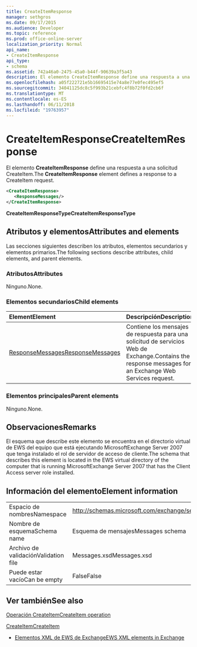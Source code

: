 ```yaml
---
title: CreateItemResponse
manager: sethgros
ms.date: 09/17/2015
ms.audience: Developer
ms.topic: reference
ms.prod: office-online-server
localization_priority: Normal
api_name:
- CreateItemResponse
api_type:
- schema
ms.assetid: 742a46a0-2475-45a0-b44f-90639a3f5a43
description: El elemento CreateItemResponse define una respuesta a una solicitud CreateItem.
ms.openlocfilehash: a05f222721e5b16695415e74a8e77e0fec495ef5
ms.sourcegitcommit: 34041125dc8c5f993b21cebfc4f8b72f0fd2cb6f
ms.translationtype: MT
ms.contentlocale: es-ES
ms.lasthandoff: 06/11/2018
ms.locfileid: "19763957"
---
```

# <a name="createitemresponse"></a><span data-ttu-id="a9a44-103">CreateItemResponse</span><span class="sxs-lookup"><span data-stu-id="a9a44-103">CreateItemResponse</span></span>

<span data-ttu-id="a9a44-104">El elemento **CreateItemResponse** define una respuesta a una solicitud CreateItem.</span><span class="sxs-lookup"><span data-stu-id="a9a44-104">The **CreateItemResponse** element defines a response to a CreateItem request.</span></span> 
  
```xml
<CreateItemResponse>
   <ResponseMessages/>
</CreateItemResponse>
```

 <span data-ttu-id="a9a44-105">**CreateItemResponseType**</span><span class="sxs-lookup"><span data-stu-id="a9a44-105">**CreateItemResponseType**</span></span>
## <a name="attributes-and-elements"></a><span data-ttu-id="a9a44-106">Atributos y elementos</span><span class="sxs-lookup"><span data-stu-id="a9a44-106">Attributes and elements</span></span>

<span data-ttu-id="a9a44-107">Las secciones siguientes describen los atributos, elementos secundarios y elementos primarios.</span><span class="sxs-lookup"><span data-stu-id="a9a44-107">The following sections describe attributes, child elements, and parent elements.</span></span>
  
### <a name="attributes"></a><span data-ttu-id="a9a44-108">Atributos</span><span class="sxs-lookup"><span data-stu-id="a9a44-108">Attributes</span></span>

<span data-ttu-id="a9a44-109">Ninguno.</span><span class="sxs-lookup"><span data-stu-id="a9a44-109">None.</span></span>
  
### <a name="child-elements"></a><span data-ttu-id="a9a44-110">Elementos secundarios</span><span class="sxs-lookup"><span data-stu-id="a9a44-110">Child elements</span></span>

|<span data-ttu-id="a9a44-111">**Element**</span><span class="sxs-lookup"><span data-stu-id="a9a44-111">**Element**</span></span>|<span data-ttu-id="a9a44-112">**Descripción**</span><span class="sxs-lookup"><span data-stu-id="a9a44-112">**Description**</span></span>|
|:-----|:-----|
|[<span data-ttu-id="a9a44-113">ResponseMessages</span><span class="sxs-lookup"><span data-stu-id="a9a44-113">ResponseMessages</span></span>](responsemessages.md) <br/> |<span data-ttu-id="a9a44-114">Contiene los mensajes de respuesta para una solicitud de servicios Web de Exchange.</span><span class="sxs-lookup"><span data-stu-id="a9a44-114">Contains the response messages for an Exchange Web Services request.</span></span>  <br/> |
   
### <a name="parent-elements"></a><span data-ttu-id="a9a44-115">Elementos principales</span><span class="sxs-lookup"><span data-stu-id="a9a44-115">Parent elements</span></span>

<span data-ttu-id="a9a44-116">Ninguno.</span><span class="sxs-lookup"><span data-stu-id="a9a44-116">None.</span></span>
  
## <a name="remarks"></a><span data-ttu-id="a9a44-117">Observaciones</span><span class="sxs-lookup"><span data-stu-id="a9a44-117">Remarks</span></span>

<span data-ttu-id="a9a44-118">El esquema que describe este elemento se encuentra en el directorio virtual de EWS del equipo que está ejecutando MicrosoftExchange Server 2007 que tenga instalado el rol de servidor de acceso de cliente.</span><span class="sxs-lookup"><span data-stu-id="a9a44-118">The schema that describes this element is located in the EWS virtual directory of the computer that is running MicrosoftExchange Server 2007 that has the Client Access server role installed.</span></span>
  
## <a name="element-information"></a><span data-ttu-id="a9a44-119">Información del elemento</span><span class="sxs-lookup"><span data-stu-id="a9a44-119">Element information</span></span>

|||
|:-----|:-----|
|<span data-ttu-id="a9a44-120">Espacio de nombres</span><span class="sxs-lookup"><span data-stu-id="a9a44-120">Namespace</span></span>  <br/> |http://schemas.microsoft.com/exchange/services/2006/messages  <br/> |
|<span data-ttu-id="a9a44-121">Nombre de esquema</span><span class="sxs-lookup"><span data-stu-id="a9a44-121">Schema name</span></span>  <br/> |<span data-ttu-id="a9a44-122">Esquema de mensajes</span><span class="sxs-lookup"><span data-stu-id="a9a44-122">Messages schema</span></span>  <br/> |
|<span data-ttu-id="a9a44-123">Archivo de validación</span><span class="sxs-lookup"><span data-stu-id="a9a44-123">Validation file</span></span>  <br/> |<span data-ttu-id="a9a44-124">Messages.xsd</span><span class="sxs-lookup"><span data-stu-id="a9a44-124">Messages.xsd</span></span>  <br/> |
|<span data-ttu-id="a9a44-125">Puede estar vacío</span><span class="sxs-lookup"><span data-stu-id="a9a44-125">Can be empty</span></span>  <br/> |<span data-ttu-id="a9a44-126">False</span><span class="sxs-lookup"><span data-stu-id="a9a44-126">False</span></span>  <br/> |
   
## <a name="see-also"></a><span data-ttu-id="a9a44-127">Ver también</span><span class="sxs-lookup"><span data-stu-id="a9a44-127">See also</span></span>



[<span data-ttu-id="a9a44-128">Operación CreateItem</span><span class="sxs-lookup"><span data-stu-id="a9a44-128">CreateItem operation</span></span>](createitem-operation.md)
  
[<span data-ttu-id="a9a44-129">CreateItem</span><span class="sxs-lookup"><span data-stu-id="a9a44-129">CreateItem</span></span>](createitem.md)


- [<span data-ttu-id="a9a44-130">Elementos XML de EWS de Exchange</span><span class="sxs-lookup"><span data-stu-id="a9a44-130">EWS XML elements in Exchange</span></span>](ews-xml-elements-in-exchange.md)

